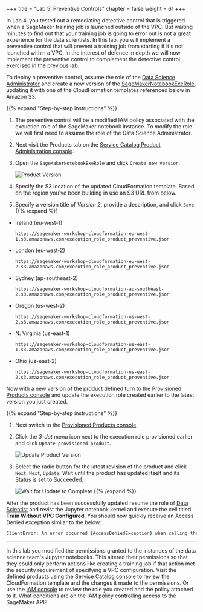 +++
title = "Lab 5: Preventive Controls"
chapter = false
weight = 61
+++

In Lab 4, you tested out a remediating detective control that is triggered when a SageMaker training job is launched outside of the VPC. But waiting minutes to find out that your training job is going to error out is not a great experience for the data scientists.  In this lab, you will implement a preventive control that will prevent a training job from starting if it's not launched within a VPC.  In the interest of defence in depth we will now implement the preventive control to complement the detective control exercised in the previous lab.

To deploy a preventive control, assume the role of the [Data Science Administrator](https://signin.aws.amazon.com/switchrole?account=000000000000&roleName=DataScientistAdmin&displayName=DataScienceAdmin) and create a new version of the [SageMakerNotebookExeRole](https://console.aws.amazon.com/servicecatalog/home?isSceuc=false&#admin-products), updating it with one of the CloudFormation templates referenced below in Amazon S3.

{{% expand "Step-by-step instructions" %}}
1. The preventive control will be a modified IAM policy associated with the exeuction role of the SageMaker notebook instance.  To modify the role we will first need to assume the role of the Data Science Administrator. 
1. Next visit the Products tab on the [Service Catalog Product Administration console](https://console.aws.amazon.com/servicecatalog).
1. Open the `SageMakerNotebookExeRole` and click `Create new version`.

    ![Product Version](/images/product_version.png)

1. Specify the S3 location of the updated CloudFormation template.  Based on the region you've been building in use an S3 URL from below.
1. Specify a version title of *Version 2*, provide a description, and click `Save`.
{{% /expand %}}

 - Ireland (eu-west-1)

    ```
    https://sagemaker-workshop-cloudformation-eu-west-1.s3.amazonaws.com/execution_role_product_preventive.json
    ```

 - London (eu-west-2)

    ```
    https://sagemaker-workshop-cloudformation-eu-west-2.s3.amazonaws.com/execution_role_product_preventive.json
    ```

 - Sydney (ap-southeast-2)

    ```
    https://sagemaker-workshop-cloudformation-ap-southeast-2.s3.amazonaws.com/execution_role_product_preventive.json
    ```

 - Oregon (us-west-2)

    ```
    https://sagemaker-workshop-cloudformation-us-west-2.s3.amazonaws.com/execution_role_product_preventive.json
    ```

 - N. Virginia (us-east-1)

    ```
    https://sagemaker-workshop-cloudformation-us-east-1.s3.amazonaws.com/execution_role_product_preventive.json
    ```

 - Ohio (us-east-2)

    ```
    https://sagemaker-workshop-cloudformation-us-east-2.s3.amazonaws.com/execution_role_product_preventive.json
    ```

Now with a new version of the product defined turn to the [Provisioned Products console](https://console.aws.amazon.com/servicecatalog/home?#/stacks) and update the execution role created earlier to the latest version you just created.

{{% expand "Step-by-step instructions" %}}
1. Next switch to the [Provisioned Products console](https://console.aws.amazon.com/servicecatalog/home?#/stacks).
1. Click the *3-dot* menu icon next to the execution role provisioned earlier and click `Update provisioned product`.

    ![Update Product Version](/images/update_product_version.png)

1. Select the radio button for the latest revision of the product and click `Next`, `Next`, `Update`.  Wait until the product has updated itself and its Status is set to Succeeded.

    ![Wait for Update to Complete](/images/update_provisioned_product.png)
{{% /expand %}}

After the product has been successfully updated resume the role of [Data Scientist](https://signin.aws.amazon.com/switchrole?account=000000000000&roleName=DataScientist&displayName=DataScientist) and revist the Jupyter notebook kernel and execute the cell titled **Train Without VPC Configured**.  You should now quickly receive an Access Denied exception similar to the below:

```bash
ClientError: An error occurred (AccessDeniedException) when calling the CreateTrainingJob operation: User: arn:aws:sts::012348485732:assumed-role/SageMakerExecRole-ml-product-team/SageMaker is not authorized to perform: sagemaker:CreateTrainingJob on resource: arn:aws:sagemaker:eu-west-1:012348485732:training-job/sagemaker-tensorflow-2019-10-16-22-14-30-880 with an explicit deny
```
---

In this lab you modified the permissions granted to the instances of the data science team's Jupyter notebooks.  This altered their permissions so that they could only perform actions like creating a training job if that action met the security requirement of specifying a VPC configuration.  Visit the defined products using the [Service Catalog console](https://console.aws.amazon.com/servicecatalog/home?isSceuc=false&#admin-products) to review the CloudFormation template and the changes it made to the permissions.  Or use the [IAM console](https://console.aws.amazon.com/iam/home?#/roles) to review the role you created and the policy attached to it.  What conditions are on the IAM policy controlling access to the SageMaker API?

